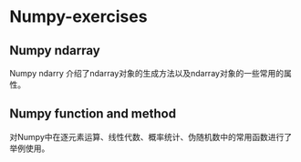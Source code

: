 # Numpy-exercises
## Numpy ndarray
Numpy ndarry 介绍了ndarray对象的生成方法以及ndarray对象的一些常用的属性。
## Numpy function and method
对Numpy中在逐元素运算、线性代数、概率统计、伪随机数中的常用函数进行了举例使用。
